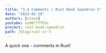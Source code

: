 ```yaml
---
title: "3.4 Comments | Rust Book Speedrun 5"
date: "2023-02-28"
authors: [steve]
youtube: nzH0lTTTE5c
project: rust-book-speedrun
path: /blog/rust-sr-5
---
```


<YouTubePlayer youtubeLink={frontmatter.youtube} />

A quick one - comments in Rust!
